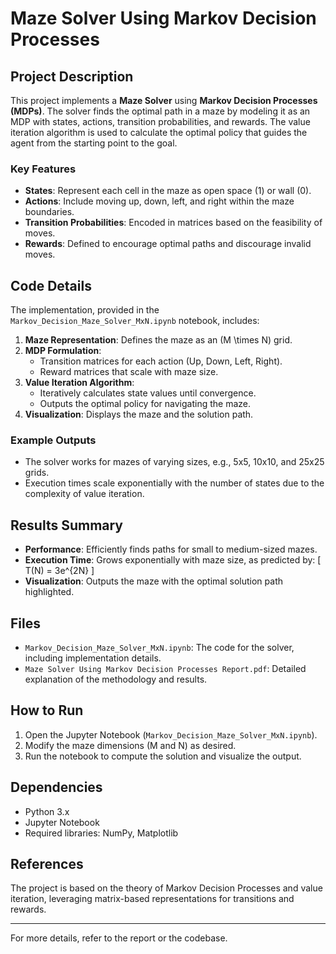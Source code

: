 # Maze Solver Using Markov Decision Processes

## Project Description

This project implements a **Maze Solver** using **Markov Decision Processes (MDPs)**. The solver finds the optimal path in a maze by modeling it as an MDP with states, actions, transition probabilities, and rewards. The value iteration algorithm is used to calculate the optimal policy that guides the agent from the starting point to the goal.

### Key Features
- **States**: Represent each cell in the maze as open space (1) or wall (0).
- **Actions**: Include moving up, down, left, and right within the maze boundaries.
- **Transition Probabilities**: Encoded in matrices based on the feasibility of moves.
- **Rewards**: Defined to encourage optimal paths and discourage invalid moves.

## Code Details

The implementation, provided in the `Markov_Decision_Maze_Solver_MxN.ipynb` notebook, includes:
1. **Maze Representation**: Defines the maze as an \(M \times N\) grid.
2. **MDP Formulation**:
   - Transition matrices for each action (Up, Down, Left, Right).
   - Reward matrices that scale with maze size.
3. **Value Iteration Algorithm**:
   - Iteratively calculates state values until convergence.
   - Outputs the optimal policy for navigating the maze.
4. **Visualization**: Displays the maze and the solution path.

### Example Outputs
- The solver works for mazes of varying sizes, e.g., 5x5, 10x10, and 25x25 grids.
- Execution times scale exponentially with the number of states due to the complexity of value iteration.

## Results Summary

- **Performance**: Efficiently finds paths for small to medium-sized mazes.
- **Execution Time**: Grows exponentially with maze size, as predicted by:
  \[
  T(N) = 3e^{2N}
  \]
- **Visualization**: Outputs the maze with the optimal solution path highlighted.

## Files

- `Markov_Decision_Maze_Solver_MxN.ipynb`: The code for the solver, including implementation details.
- `Maze Solver Using Markov Decision Processes Report.pdf`: Detailed explanation of the methodology and results.

## How to Run

1. Open the Jupyter Notebook (`Markov_Decision_Maze_Solver_MxN.ipynb`).
2. Modify the maze dimensions (M and N) as desired.
3. Run the notebook to compute the solution and visualize the output.

## Dependencies
- Python 3.x
- Jupyter Notebook
- Required libraries: NumPy, Matplotlib

## References
The project is based on the theory of Markov Decision Processes and value iteration, leveraging matrix-based representations for transitions and rewards.

---

For more details, refer to the report or the codebase.

